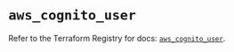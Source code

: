 # `aws_cognito_user`

Refer to the Terraform Registry for docs: [`aws_cognito_user`](https://registry.terraform.io/providers/hashicorp/aws/5.65.0/docs/resources/cognito_user).
